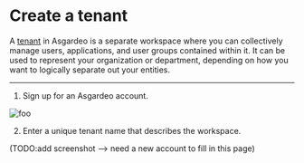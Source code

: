 # Create a tenant

A [tenant](TODO:link-to-concept) in Asgardeo is a separate workspace where you can collectively manage users, applications, and user groups contained within it. It can be used to represent your organization or department, depending on how you want to logically separate out your entities. 

---

1. Sign up for an Asgardeo account. 

<img :src="$withBase('/assets/img/guides/request-early-access.png')" alt="foo">

2. Enter a unique tenant name that describes the workspace. 

(TODO:add screenshot --> need a new account to fill in this page)





